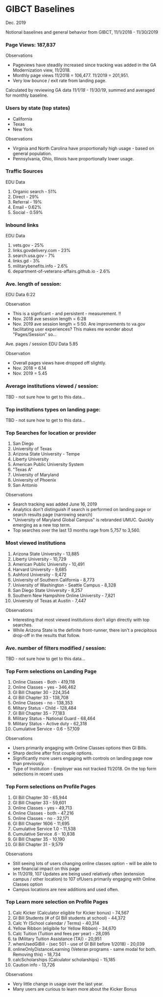 # GIBCT Baselines
Dec. 2019

Notional baselines and general behavior from GIBCT, 11/1/2018 - 11/30/2019 

### Page Views: 187,837

Observations
- Pageviews have steadily increased since tracking was added in the GA Modernization view, 11/2018.
- Monthly page views 11/2018 = 106,477. 11/2019 = 201,951.
- Very low bounce / exit rate from landing page. 

Calculated by reviewing GA data *11/1/18 - 11/30/19*, summed and averaged for monthly baseline. 


### Users by state (top states)
- California
- Texas 
- New York

Observations
- Virginia and North Carolina have proportionally high usage - based on general population.
- Pennsylvania, Ohio, Illinois have proportionally lower usage.


### Traffic Sources
EDU Data
1. Organic search - 51%
2. Direct - 29%
3. Referral - 19%
4. Email - 0.62%
5. Social - 0.59%


### Inbound links
EDU Data
1. vets.gov - 25%
2. links.govdelivery.com - 23%
3. search.usa.gov - 7%
4. links.gd - 3%
5. militarybenefits.info - 2.6%
6. department-of-veterans-affairs.github.io - 2.6%


### Ave. length of session: 
EDU Data
6:22

Observation
- This is a signficant - and persistent - measurement. !!
- Nov. 2018 ave session length = 6:28
- Nov. 2019 ave session length = 5:50.  Are improvements to va.gov facilitating user experiences? This makes me wonder about "Pages/Session" so...

Ave. pages / session
EDU Data
5.85

Observation
- Overall pages views have dropped off slightly.
- Nov. 2018  = 6.14
- Nov. 2019  = 5.45

### Average institutions viewed / session:
TBD - not sure how to get to this data...


### Top institutions types on landing page:
TBD - not sure how to get to this data...


### Top Searches for location or provider 
1. San Diego
2. University of Texas
3. Arizona State University - Tempe
4. Liberty University
5. American Public University System
6. "Texas A"
7. University of Maryland
8. University of Phoenix
9. San Antonio

Observations
- Search tracking was added June 16, 2019
- Analytics don't distinguish if search is performed on landing page or search results page (narrowing search)
- "University of Maryland Global Campus" is rebranded UMUC. Quickly emerging as a new top term.  
- Top searches over the last 13 months rage from 5,757 to 3,560.  


### Most viewed institutions
1. Arizona State University - 13,885
2. Liberty University - 10,729
3. American Public University - 10,491
4. Harvard University - 9,685
5. Ashford University - 9,472
6. University of Southern California - 8,773
7. University of Washington - Seattle Campus - 8,328
8. San Diego State University - 8,257
9. Southern New Hampshire Online University - 7,821
10. University of Texas at Austin - 7,447

Observations
- Interesting that most viewed institutions don't align directly with top searches. 
- While Arizona State is the definite front-runner, there isn't a precipitous drop-off in the results that follow. 

### Ave. number of filters modified / session:
TBD - not sure how to get to this data...

### Top Form selections on Landing Page
1. Online Classes - Both - 419,118
2. Online Classes - yes - 346,462
3. GI Bill Chapter 30 - 224,354
4. GI Bill Chapter 33 - 138,708
5. Online Classes - no - 138,353
6. Miltary Status - Child - 128,484
7. GI Bill Chapter 35 - 77,183 
8. Military Status - National Guard - 68,464
9. Military Status - Active duty - 62,318
10. Cumulative Service - 0.6 - 57,109

Observations
- Users primarily engaging with Online Classes options then GI Bills. 
- Sharp decline after first couple options.  
- Significantly more users engaging with controls on landing page now than previously.  
- Type of Institution - Employer was not tracked 11/2018. On the top form selections in recent uses


### Top Form selections on Profile Pages

1. GI Bill Chapter 30 - 65,944
2. GI Bill Chapter 33 - 59,601
3. Online Classes - yes - 49,713
4. Online Classes - both - 47,216
5. Online Classes - no - 32,171
6. GI Bill Chapter 1606 - 11,695
7. Cumulative Service 1.0 - 11,538
8. Cumulative Service .6 - 10,838
9. GI Bill Chapter 35 - 10,190
10. GI Bill Chapter 31 - 9,579

Observations
- Still seeing lots of users changing online classes option - will be able to see financial impact on this page
- In 11/2019, 107 Updates are being used relatively often (extension campus / other location)  to 107 ofUsers primarily engaging with Online Classes option
- Campus locations are new additions and used often. 


### Top Learn more selection on Profile Pages
1. Calc Kicker (Calculator eligible for Kicker bonus) - 74,567
2. GI Bill Students (# of GI Bill students at school) - 44,372
3. Calc Yr (School calendar / Terms) - 40,314
4. Yellow Ribbon (eligibile for Yellow Ribbon) - 34,670
5. Calc Tuition (Tuition and fees per year) - 28,095
6. ta (Military Tuition Assistance (TA)) - 20,951
7. whenUsedGiBill - (sec 501 - use of GI Bill before 1/2018) - 20,039
8. onlineOnlyDistanceLearning (Veteran programs - same modal for both. Removing this) - 18,734
9. calcScholarships (Calculator scholarships) - 15,185
10. Caution info - 13,726

Observations
- Very little change in usage over the last year. 
- Many users are curious to learn more about the Kicker Bonus

